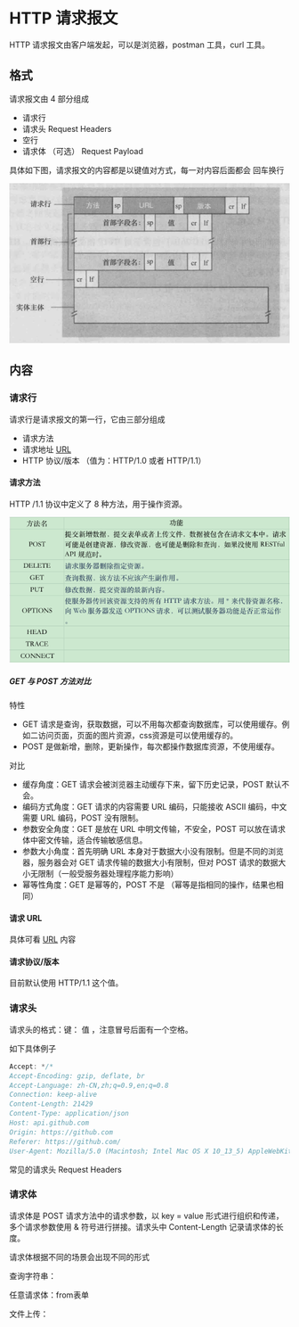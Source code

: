 # HTTP 请求报文

HTTP 请求报文由客户端发起，可以是浏览器，postman 工具，curl 工具。

## 格式

请求报文由 4 部分组成
* 请求行
* 请求头 Request Headers
* 空行
* 请求体 （可选） Request Payload

具体如下图，请求报文的内容都是以键值对方式，每一对内容后面都会 回车换行

![请求报文格式](../img/request.png)

## 内容

### 请求行

请求行是请求报文的第一行，它由三部分组成
* 请求方法
* 请求地址 [URL](./02_url.md)  
* HTTP 协议/版本 （值为：HTTP/1.0  或者 HTTP/1.1）

#### 请求方法

HTTP /1.1 协议中定义了 8 种方法，用于操作资源。

![请求方法](../img/method.png)
 

##### GET 与 POST 方法对比

特性

* GET 请求是查询，获取数据，可以不用每次都查询数据库，可以使用缓存。例如二访问页面，页面的图片资源，css资源是可以使用缓存的。
* POST 是做新增，删除，更新操作，每次都操作数据库资源，不使用缓存。

对比
* 缓存角度：GET 请求会被浏览器主动缓存下来，留下历史记录，POST 默认不会。
* 编码方式角度：GET 请求的内容需要 URL 编码，只能接收 ASCII 编码，中文需要 URL 编码，POST 没有限制。
* 参数安全角度：GET 是放在 URL 中明文传输，不安全，POST 可以放在请求体中密文传输，适合传输敏感信息。
* 参数大小角度：首先明确 URL 本身对于数据大小没有限制。但是不同的浏览器，服务器会对 GET 请求传输的数据大小有限制，但对 POST 请求的数据大小无限制（一般受服务器处理程序能力影响）
* 幂等性角度：GET 是幂等的，POST 不是 （幂等是指相同的操作，结果也相同）

#### 请求 URL

具体可看 [URL](./02_url.md) 内容

#### 请求协议/版本

目前默认使用 HTTP/1.1 这个值。

### 请求头

请求头的格式：键： 值  ，注意冒号后面有一个空格。

如下具体例子

```js 
Accept: */*
Accept-Encoding: gzip, deflate, br
Accept-Language: zh-CN,zh;q=0.9,en;q=0.8
Connection: keep-alive
Content-Length: 21429
Content-Type: application/json
Host: api.github.com
Origin: https://github.com
Referer: https://github.com/
User-Agent: Mozilla/5.0 (Macintosh; Intel Mac OS X 10_13_5) AppleWebKit/537.36 (KHTML, like Gecko) Chrome/67.0.3396.99 Safari/537.36
``` 

常见的请求头 Request Headers


### 请求体

请求体是 POST 请求方法中的请求参数，以 key = value   形式进行组织和传递，多个请求参数使用 & 符号进行拼接。请求头中 Content-Length 记录请求体的长度。

请求体根据不同的场景会出现不同的形式

查询字符串：

任意请求体：from表单

文件上传：

